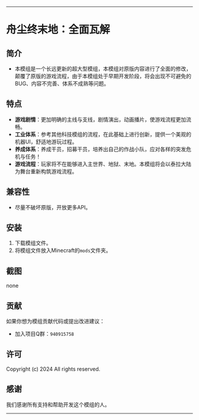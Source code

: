 
---
# 舟尘终末地：全面瓦解

## 简介
* 本模组是一个长远更新的超大型模组，本模组对原版内容进行了全面的修改，颠覆了原版的游戏流程，由于本模组处于早期开发阶段，将会出现不可避免的BUG、内容不完善、体系不成熟等问题。
## 特点
- **游戏剧情**：更加明确的主线与支线，剧情演出，动画播片，使游戏流程更加流畅。
- **工业体系**：参考其他科技模组的流程，在此基础上进行创新，提供一个美观的机器UI，舒适地游玩过程。
- **养成体系**：养成干员，招募干员，培养出自己的作战小队，应对各样的突发危机与任务！
- **游戏流程**：玩家将不在能够进入主世界、地狱、末地。本模组将会以泰拉大陆为舞台重新构筑游戏流程。

## 兼容性
- 尽量不破坏原版，开放更多API。

## 安装
1. 下载模组文件。
2. 将模组文件放入Minecraft的`mods`文件夹。

## 截图
none

## 贡献
如果你想为模组贡献代码或提出改进建议：
- 加入项目Q群：`940915758`

## 许可
Copyright (c) 2024 All rights reserved.

## 感谢
我们感谢所有支持和帮助开发这个模组的人。

---